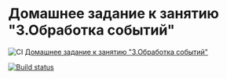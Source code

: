 # Домашнее задание к занятию "3.Обработка событий"

![CI](https://github.com/pingAST/ahj-homeworks-envents/actions/workflows/web.yml/badge.svg) [Домашнее задание к занятию "3.Обработка событий"](https://github.com/netology-code/ahj-homeworks/tree/video/events)


[![Build status](https://ci.appveyor.com/api/projects/status/d88dojb242nwjieh/branch/main?svg=true)](https://ci.appveyor.com/project/pingAST/ahj-homeworks-envents/branch/main)

